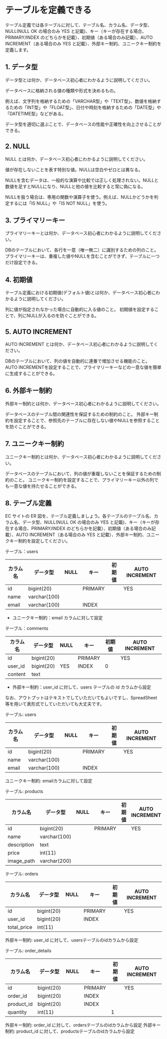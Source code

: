 # テーブルを定義できる

テーブル定義では各テーブルに対して、テーブル名、カラム名、データ型、NULL(NULL OK の場合のみ YES と記載)、キー（キーが存在する場合、PRIMARY/INDEX のどちらかを記載）、初期値（ある場合のみ記載）、AUTO INCREMENT（ある場合のみ YES と記載）、外部キー制約、ユニークキー制約を定義します。

## 1. データ型

データ型とは何か、データベース初心者にわかるように説明してください。

データベースに格納される値の種類や形式を決めるもの。

例えば、文字列を格納するための「VARCHAR型」や「TEXT型」、数値を格納するための「INT型」や「FLOAT型」、日付や時刻を格納するための「DATE型」や「DATETIME型」などがある。

データ型を適切に選ぶことで、データベースの性能や正確性を向上させることができる。

## 2. NULL

NULL とは何か、データベース初心者にわかるように説明してください。

値が存在しないことを表す特別な値。NULLは空白やゼロとは異なる。

NULLを含むデータは、一般的な演算や比較では正しく処理されない。NULLと数値を足すとNULLになり、NULLと他の値を比較すると常に偽になる。

NULLを扱う場合は、専用の関数や演算子を使う。例えば、NULLかどうかを判定するには「IS NULL」や「IS NOT NULL」を使う。

## 3. プライマリーキー

プライマリーキーとは何か、データベース初心者にわかるように説明してください。

DBのテーブルにおいて、各行を一意（唯一無二）に識別するための列のこと。
プライマリーキーは、重複した値やNULLを含むことができず、テーブルに一つだけ設定できる。

## 4. 初期値

テーブル定義における初期値(デフォルト値)とは何か、データベース初心者にわかるように説明してください。

列に値が指定されなかった場合に自動的に入る値のこと。
初期値を設定することで、列にNULLが入るのを防ぐことができる。

## 5. AUTO INCREMENT

AUTO INCREMENT とは何か、データベース初心者にわかるように説明してください。

DBのテーブルにおいて、列の値を自動的に連番で増加させる機能のこと。
AUTO INCREMENTを設定することで、プライマリーキーなどの一意な値を簡単に生成することができる。

## 6. 外部キー制約

外部キー制約とは何か、データベース初心者にわかるように説明してください。

データベースのテーブル間の関連性を保証するための制約のこと。
外部キー制約を設定することで、参照先のテーブルに存在しない値やNULLを参照することを防ぐことができる。

## 7. ユニークキー制約

ユニークキー制約とは何か、データベース初心者にわかるように説明してください。

データベースのテーブルにおいて、列の値が重複しないことを保証するための制約のこと。
ユニークキー制約を設定することで、プライマリーキー以外の列でも一意な値を持たせることができる。

## 8. テーブル定義

EC サイトの ER 図を、テーブル定義しましょう。各テーブルのテーブル名、カラム名、データ型、NULL(NULL OK の場合のみ YES と記載)、キー（キーが存在する場合、PRIMARY/INDEX のどちらかを記載）、初期値（ある場合のみ記載）、AUTO INCREMENT（ある場合のみ YES と記載）、外部キー制約、ユニークキー制約を設定してください。


テーブル：users

| カラム名 | データ型     | NULL | キー    | 初期値 | AUTO INCREMENT |
| -------- | ------------ | ---- | ------- | ------ | -------------- |
| id       | bigint(20)   |      | PRIMARY |        | YES            |
| name     | varchar(100) |      |         |        |                |
| email    | varchar(100) |      | INDEX   |        |                |

- ユニークキー制約：email カラムに対して設定

テーブル：comments

| カラム名 | データ型   | NULL | キー    | 初期値 | AUTO INCREMENT |
| -------- | ---------- | ---- | ------- | ------ | -------------- |
| id       | bigint(20) |      | PRIMARY |        | YES            |
| user_id  | bigint(20) | YES  | INDEX   | 0      |                |
| content  | text       |      |         |        |                |

- 外部キー制約：user_id に対して、users テーブルの id カラムから設定

なお、アウトプットはテキストでしていただいてもよいですし、SpreadSheet 等を用いて表形式でしていただいても大丈夫です。

テーブル: users

| カラム名 | データ型     | NULL | キー    | 初期値 | AUTO INCREMENT |
| -------- | ------------ | ---- | ------- | ------ | -------------- |
| id       | bigint(20)   |      | PRIMARY |        | YES            |
| name     | varchar(100) |      |         |        |                |
| email    | varchar(100) |      | INDEX   |        |                |

ユニークキー制約: emailカラムに対して設定

テーブル: products

| カラム名    | データ型     | NULL | キー    | 初期値 | AUTO INCREMENT |
| ----------- | ------------ | ---- | ------- | ------ | -------------- |
| id          | bigint(20)   |      | PRIMARY |        | YES            |
| name        | varchar(100) |      |         |        |                |
| description | text         |      |         |        |                |
| price       | int(11)      |      |         |        |                |
| image_path  | varchar(200) |      |         |        |                |

テーブル: orders

| カラム名    | データ型   | NULL | キー    | 初期値 | AUTO INCREMENT |
| ----------- | ---------- | ---- | ------- | ------ | -------------- |
| id          | bigint(20) |      | PRIMARY |        | YES            |
| user_id     | bigint(20) |      | INDEX   |        |                |
| total_price | int(11)    |      |         |        |                |

外部キー制約: user_id に対して、usersテーブルのidカラムから設定

テーブル: order_details

| カラム名   | データ型   | NULL | キー    | 初期値 | AUTO INCREMENT |
| ---------- | ---------- | ---- | ------- | ------ | -------------- |
| id         | bigint(20) |      | PRIMARY |        | YES            |
| order_id   | bigint(20) |      | INDEX   |        |                |
| product_id | bigint(20) |      | INDEX   |        |                |
| quantity   | int(11)    |      |         | 1      |                |

外部キー制約: order_id に対して、ordersテーブルのidカラムから設定
外部キー制約: product_id に対して、productsテーブルのidカラムから設定
